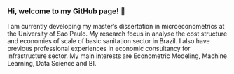 ### Hi, welcome to my GitHub page! 👋



I am currently developing my master’s dissertation in microeconometrics at the
University of Sao Paulo. My research focus in analyse the cost structure and
economies of scale of basic sanitation sector in Brazil. I also have
previous professional experiences in economic consultancy for infrastructure sector.
My main interests are Econometric Modeling, Machine Learning, Data Science and BI.



